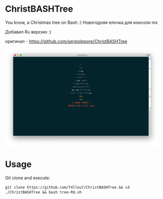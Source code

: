 # ChristBASHTree

You know, a Christmas tree on Bash :)
Новогодняя елочка для консоли nix 

Добавил Ru версию :)

оригинал - https://github.com/sergiolepore/ChristBASHTree

![Screenshot](./screenshot-RU.png?raw=true)

# Usage

Git clone and execute:

```
git clone https://github.com/f4llou7/ChristBASHTree && cd ./ChristBASHTree && bash tree-RU.sh
```

